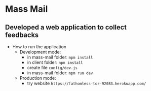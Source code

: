 # Mass Mail

## Developed a web application to collect feedbacks

- How to run the application
	- Development mode:
		- in mass-mail folder: ```npm install```
		- in client folder: ```npm install```
		- create file ``` config/dev.js ```
		- in mass-mail folder: ```npm run dev```
	- Production mode:
		- try website ```https://fathomless-tor-92083.herokuapp.com/```